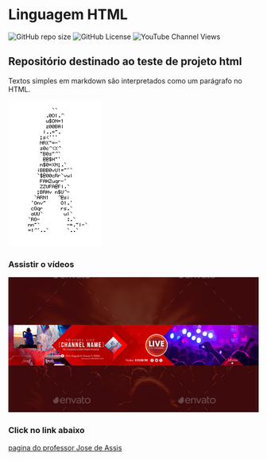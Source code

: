 # Linguagem HTML
![GitHub repo size](https://img.shields.io/github/repo-size/Oliver-prg/html)
![GitHub License](https://img.shields.io/github/license/Oliver-prg/html)
![YouTube Channel Views](https://img.shields.io/youtube/channel/views/UCySbdH4Tt_l5W4gQJrNqm-Q?label=Channel%20Prof%20Jose%20de%20Assis)


## Repositório destinado ao teste de projeto html
Textos simples em markdown são interpretados como um parágrafo no HTML.

![homem letra](https://github.com/Oliver-prg/html/blob/main/homem%20letra.gif)

### Assistir o vídeos

[![Video Youtube](https://github.com/Oliver-prg/html/blob/main/Channerl-Youtube-Banner.jpg)](https://youtu.be/T70t3mDiwvg?si=UlyziWKSpNhYvXV9 "Curso GIT e GITHUB - Personalizando o README.md com markdown ")


### Click no link abaixo
[pagina do professor Jose de Assis](https://github.com/professorjosedeassis)
